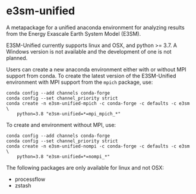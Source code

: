# e3sm-unified

A metapackage for a unified anaconda environment for analyzing results from
the Energy Exascale Earth System Model (E3SM).

E3SM-Unified currently supports linux and OSX, and python >= 3.7.   A Windows 
version is not available and the development of one is not planned.

Users can create a new anaconda environment either with or without MPI support
from conda.  To create the latest version of the E3SM-Unified environment with 
MPI support from the `mpich` package, use:
```
conda config --add channels conda-forge
conda config --set channel_priority strict
conda create -n e3sm-unified-mpich -c conda-forge -c defaults -c e3sm \
    python=3.8 "e3sm-unified=*=mpi_mpich_*"
```
To create and environment without MPI, use:
```
conda config --add channels conda-forge
conda config --set channel_priority strict
conda create -n e3sm-unified-nompi -c conda-forge -c defaults -c e3sm \
    python=3.8 "e3sm-unified=*=nompi_*"
```

 The following packages are only available for linux and not OSX:
 - processflow
 - zstash
